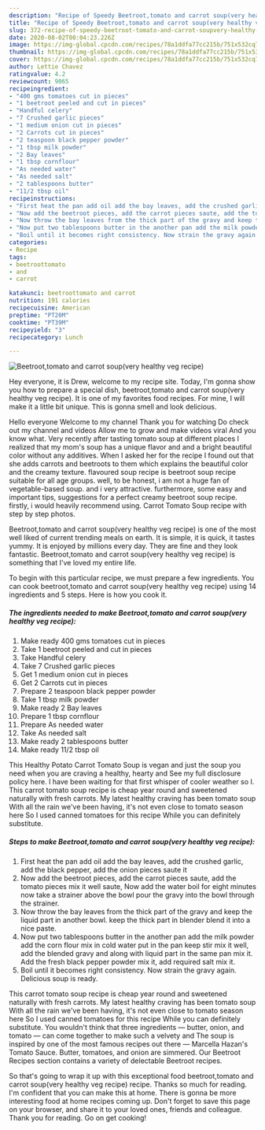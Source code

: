 ```yaml
---
description: "Recipe of Speedy Beetroot,tomato and carrot soup(very healthy veg recipe)"
title: "Recipe of Speedy Beetroot,tomato and carrot soup(very healthy veg recipe)"
slug: 372-recipe-of-speedy-beetroot-tomato-and-carrot-soupvery-healthy-veg-recipe
date: 2020-08-02T00:04:23.226Z
image: https://img-global.cpcdn.com/recipes/78a1ddfa77cc215b/751x532cq70/beetroottomato-and-carrot-soupvery-healthy-veg-recipe-recipe-main-photo.jpg
thumbnail: https://img-global.cpcdn.com/recipes/78a1ddfa77cc215b/751x532cq70/beetroottomato-and-carrot-soupvery-healthy-veg-recipe-recipe-main-photo.jpg
cover: https://img-global.cpcdn.com/recipes/78a1ddfa77cc215b/751x532cq70/beetroottomato-and-carrot-soupvery-healthy-veg-recipe-recipe-main-photo.jpg
author: Lettie Chavez
ratingvalue: 4.2
reviewcount: 9065
recipeingredient:
- "400 gms tomatoes cut in pieces"
- "1 beetroot peeled and cut in pieces"
- "Handful celery"
- "7 Crushed garlic pieces"
- "1 medium onion cut in pieces"
- "2 Carrots cut in pieces"
- "2 teaspoon black pepper powder"
- "1 tbsp milk powder"
- "2 Bay leaves"
- "1 tbsp cornflour"
- "As needed water"
- "As needed salt"
- "2 tablespoons butter"
- "11/2 tbsp oil"
recipeinstructions:
- "First heat the pan add oil add the bay leaves, add the crushed garlic, add the black pepper, add the onion pieces saute it"
- "Now add the beetroot pieces, add the carrot pieces saute, add the tomato pieces mix it well saute, Now add the water boil for eight minutes now take a strainer above the bowl pour the gravy into the bowl through the strainer."
- "Now throw the bay leaves from the thick part of the gravy and keep the liquid part in another bowl. keep the thick part in blender blend it into a nice paste."
- "Now put two tablespoons butter in the another pan add the milk powder add the corn flour mix in cold water put in the pan keep stir mix it well, add the blended gravy and along with liquid part in the same pan mix it. Add the fresh black pepper powder mix it, add required salt mix it."
- "Boil until it becomes right consistency. Now strain the gravy again. Delicious soup is ready."
categories:
- Recipe
tags:
- beetroottomato
- and
- carrot

katakunci: beetroottomato and carrot 
nutrition: 191 calories
recipecuisine: American
preptime: "PT20M"
cooktime: "PT39M"
recipeyield: "3"
recipecategory: Lunch

---
```



![Beetroot,tomato and carrot soup(very healthy veg recipe)](https://img-global.cpcdn.com/recipes/78a1ddfa77cc215b/751x532cq70/beetroottomato-and-carrot-soupvery-healthy-veg-recipe-recipe-main-photo.jpg)

Hey everyone, it is Drew, welcome to my recipe site. Today, I'm gonna show you how to prepare a special dish, beetroot,tomato and carrot soup(very healthy veg recipe). It is one of my favorites food recipes. For mine, I will make it a little bit unique. This is gonna smell and look delicious.

Hello everyone Welcome to my channel Thank you for watching Do check out my channel and videos Allow me to grow and make videos viral And you know what. Very recently after tasting tomato soup at different places I realized that my mom&#39;s soup has a unique flavor and and a bright beautiful color without any additives. When I asked her for the recipe I found out that she adds carrots and beetroots to them which explains the beautiful color and the creamy texture. flavoured soup recipe is beetroot soup recipe suitable for all age groups. well, to be honest, i am not a huge fan of vegetable-based soup. and i very attractive. furthermore, some easy and important tips, suggestions for a perfect creamy beetroot soup recipe. firstly, i would heavily recommend using. Carrot Tomato Soup recipe with step by step photos.

Beetroot,tomato and carrot soup(very healthy veg recipe) is one of the most well liked of current trending meals on earth. It is simple, it is quick, it tastes yummy. It is enjoyed by millions every day. They are fine and they look fantastic. Beetroot,tomato and carrot soup(very healthy veg recipe) is something that I've loved my entire life.


To begin with this particular recipe, we must prepare a few ingredients. You can cook beetroot,tomato and carrot soup(very healthy veg recipe) using 14 ingredients and 5 steps. Here is how you cook it.

<!--inarticleads1-->

##### The ingredients needed to make Beetroot,tomato and carrot soup(very healthy veg recipe):

1. Make ready 400 gms tomatoes cut in pieces
1. Take 1 beetroot peeled and cut in pieces
1. Take Handful celery
1. Take 7 Crushed garlic pieces
1. Get 1 medium onion cut in pieces
1. Get 2 Carrots cut in pieces
1. Prepare 2 teaspoon black pepper powder
1. Take 1 tbsp milk powder
1. Make ready 2 Bay leaves
1. Prepare 1 tbsp cornflour
1. Prepare As needed water
1. Take As needed salt
1. Make ready 2 tablespoons butter
1. Make ready 11/2 tbsp oil


This Healthy Potato Carrot Tomato Soup is vegan and just the soup you need when you are craving a healthy, hearty and See my full disclosure policy here. I have been waiting for that first whisper of cooler weather so I. This carrot tomato soup recipe is cheap year round and sweetened naturally with fresh carrots. My latest healthy craving has been tomato soup With all the rain we&#39;ve been having, it&#39;s not even close to tomato season here So I used canned tomatoes for this recipe While you can definitely substitute. 

<!--inarticleads2-->

##### Steps to make Beetroot,tomato and carrot soup(very healthy veg recipe):

1. First heat the pan add oil add the bay leaves, add the crushed garlic, add the black pepper, add the onion pieces saute it
1. Now add the beetroot pieces, add the carrot pieces saute, add the tomato pieces mix it well saute, Now add the water boil for eight minutes now take a strainer above the bowl pour the gravy into the bowl through the strainer.
1. Now throw the bay leaves from the thick part of the gravy and keep the liquid part in another bowl. keep the thick part in blender blend it into a nice paste.
1. Now put two tablespoons butter in the another pan add the milk powder add the corn flour mix in cold water put in the pan keep stir mix it well, add the blended gravy and along with liquid part in the same pan mix it. Add the fresh black pepper powder mix it, add required salt mix it.
1. Boil until it becomes right consistency. Now strain the gravy again. Delicious soup is ready.


This carrot tomato soup recipe is cheap year round and sweetened naturally with fresh carrots. My latest healthy craving has been tomato soup With all the rain we&#39;ve been having, it&#39;s not even close to tomato season here So I used canned tomatoes for this recipe While you can definitely substitute. You wouldn&#39;t think that three ingredients — butter, onion, and tomato — can come together to make such a velvety and The soup is inspired by one of the most famous recipes out there — Marcella Hazan&#39;s Tomato Sauce. Butter, tomatoes, and onion are simmered. Our Beetroot Recipes section contains a variety of delectable Beetroot recipes. 

So that's going to wrap it up with this exceptional food beetroot,tomato and carrot soup(very healthy veg recipe) recipe. Thanks so much for reading. I'm confident that you can make this at home. There is gonna be more interesting food at home recipes coming up. Don't forget to save this page on your browser, and share it to your loved ones, friends and colleague. Thank you for reading. Go on get cooking!
